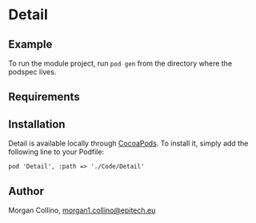 # Detail

## Example

To run the module project,  run `pod gen` from the directory where the podspec lives.

## Requirements

## Installation

Detail is available locally through [CocoaPods](https://cocoapods.org). To install
it, simply add the following line to your Podfile:

```
pod 'Detail', :path => './Code/Detail'
```

## Author

Morgan Collino, morgan1.collino@epitech.eu
